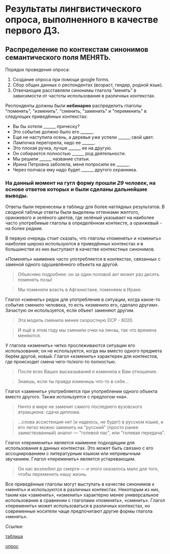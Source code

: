 # Результаты лингвистического опроса, выполненного в качестве первого ДЗ.
## Распределение по контекстам синонимов семантического поля МЕНЯТЬ.

Порядок проведения опроса:
1. Создание опроса при помощи google forms. 
2. Сбор общих данных о респондентах (возраст, гендер, родной язык).
3. Отвечающие расставляли синонимы глагола "менять" в зависимости от частоты использования в различных контекстах.

Респонденты должны были **небинарно** распределить глаголы "поменять", "изменить", "сменить, "заменить" и "переменить" в следующих приведённых контекстах:
- Вы бы хотели ______ прическу?
- Это событие должно было его ______.
- Еще не наступила осень, а деревья уже успели  ______ свой цвет.
- Лампочка перегорела, надо ее ______.
- Это плохая ручка, лучше ______ ее на другую.
- Он собирается полностью ______ род деятельности.
- Мы решили ______ название статьи.
- Ирина Петровна заболела, меня попросили ее ______.
- Через полчаса ему надо будет ______ другого охранника.

### На данный момент на гугл форму прошли *29 человек*, на основе ответов которых и были сделаны дальнейшие выводы. 
Ответы были перенесены в таблицу для более наглядных результатов. В сводной таблице ответы были выделены оттенками желтого, оранжевого и зелёного цветов, где зелёный указывает на наиболее часто употребимые глаголы в определённом контексте, а оранжевый - на более редкие. 

В первую очередь стоит сказать, что глаголы «поменять» и «сменить» наиболее широко используются в приведённых контекстах и в большинстве из них выступают в качестве контекстных синонимов.

«Поменять» наименее часто употребляется в контекстах, связанных с заменой одного одушевлённого объекта на другой.

> Объясняю подробнее: он за один половой акт может раз десять поменять позы!

> Мы поменяли власть в Афганистане, поменяем в Ираке.

Глагол «сменить» редок для употребления в ситуации, когда какое-то событие сменило человека, то есть «изменило его, сделало другим». Зачастую он используется, если объект заменяют другим. 

> Эта модель сменила менее скоростную DCP - 8020.

> И ещё в этом году мы сменили очки на линзы, так что времена меняются.

У глагола «изменить» четко прослеживаются ситуации его использования; он не используется, когда мы вместо одного предмета берём другой, новый. Глагол «изменить» характерен для контекстов, где происходит смена чего-то/кого-то полностью. 

> После всех Ваших высказываний я изменила к Вам отношение.

> Знаешь, если ты правда изменишь что-то в себе…

Глагол «заменить» употребляется при употреблении одного объекта вместо другого. Также используется с предлогом «на». 

> Ничто в мире не заменит самого последнего вузовского атракциона: сдачи диплома.

> …слова ассистенция нет (и надеюсь, не будет) в русском языке, и его легко можно заменить на "русский" (просто ранее заимствованный) аналог ― "голевой пас", или "голевая передача".

Глагол «переменить» является наименее подходящим для использования в данных контекстах. Это может быть связано с его ассоциированием с литературным языком или непривычным звучанием. Глагол «переменить» является устаревающим.

> Он нас возлюбил до смерти ― и этого оказалось мало для того, чтобы переменить нашу жизнь. 

Все приведённые глаголы могут выступать в качестве синонимов к «менять» и используются в различных контекстах. Некоторым из них, таким как «заменить», «изменить» характерно менее универсальное использование в сравнении с глаголами «поменять», «сменить». Глагол «переменить» может использоваться в различных контекстах, но современные носители чаще предпочитают другие формы глагола «менять».  

*Ссылки:*

[таблица](https://docs.google.com/spreadsheets/d/1pCFG_Bs_AKqN_7p1LNPQJLfMGTrqGkcGMr-BEbd0WAs/edit)

[опрос](https://docs.google.com/forms/d/e/1FAIpQLScov-m4HhyL0jHUQ0EQ2rGjd8jAgHnHWN0F6IqonWEwijxFtQ/viewform)
